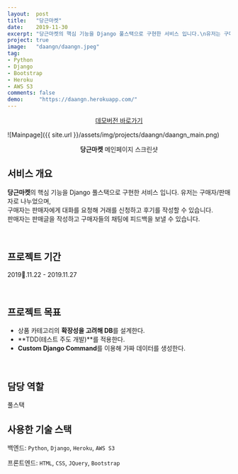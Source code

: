 ```yaml
---
layout:  post
title:   "당근마켓"
date:    2019-11-30
excerpt: "당근마켓의 핵심 기능을 Django 풀스택으로 구현한 서비스 입니다.\n유저는 구매자/판매자로 나누었으며, 구매자는 판매자에게 채팅으로 거래를 신청하고 후기를 작성할 수 있습니다.\n판매자는 판매글을 작성하고 구매자들의 채팅에 피드백을 보낼 수 있습니다."
project: true
image:   "daangn/daangn.jpeg"
tag:
- Python
- Django
- Bootstrap
- Heroku
- AWS S3
comments: false
demo:     "https://daangn.herokuapp.com/"
---
```


<center>
    <a href="https://daangn.herokuapp.com/" class="btn" style="margin-bottom:2rem;">데모버전 바로가기</a>
</center>

![Mainpage]({{ site.url }}/assets/img/projects/daangn/daangn_main.png)
    
<center><b>당근마켓</b> 메인페이지 스크린샷</center>
     
## 서비스 개요
**당근마켓**의 핵심 기능을 Django 풀스택으로 구현한 서비스 입니다. 유저는 구매자/판매자로 나누었으며,<br>
구매자는 판매자에게 대화를 요청해 거래를 신청하고 후기를 작성할 수 있습니다.<br>
판매자는 판매글을 작성하고 구매자들의 채팅에 피드백을 보낼 수 있습니다.

<br>

## 프로젝트 기간
2019.11.22 - 2019.11.27

<br>

## 프로젝트 목표
* 상품 카테고리의 **확장성을 고려해 DB**를 설계한다.
* **TDD(테스트 주도 개발)**를 적용한다.
* **Custom Django Command**를 이용해 가짜 데이터를 생성한다.

<br>

## 담당 역할
풀스택

## 사용한 기술 스택
백엔드: `Python`, `Django`, `Heroku`, `AWS S3`

프론트엔드: `HTML`, `CSS`, `JQuery`, `Bootstrap`

<br>
